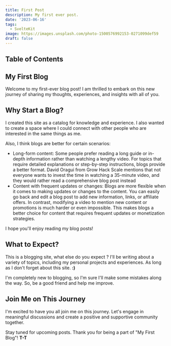 ```yaml
---
title: First Post
description: My first ever post.
date: '2023-06-16'
tags:
  - SvelteKit
image: https://images.unsplash.com/photo-1500576992153-0271099def59
draft: false
---
```


## Table of Contents

## My First Blog

Welcome to my first-ever blog post! I am thrilled to embark on this new journey of sharing my thoughts, experiences, and insights with all of you.

## Why Start a Blog?

I created this site as a catalog for knowledge and experience. I also wanted to create a space where I could connect with other people who are interested in the same things as me.

Also, I think blogs are better for certain scenarios:
- Long-form content: Some people prefer reading a long guide or in-depth information rather than watching a lengthy video. For topics that require detailed explanations or step-by-step instructions, blogs provide a better format. David Oragui from Grow Hack Scale mentions that not everyone wants to invest the time in watching a 35-minute video, and they would rather read a comprehensive blog post instead
- Content with frequent updates or changes: Blogs are more flexible when it comes to making updates or changes to the content. You can easily go back and edit a blog post to add new information, links, or affiliate offers. In contrast, modifying a video to mention new content or promotions is much harder or even impossible. This makes blogs a better choice for content that requires frequent updates or monetization strategies.

I hope you'll enjoy reading my blog posts!

## What to Expect?

This is a blogging site, what else do you expect ?
I'll be writing about a variety of topics, including my personal projects and experiences. As long as I don't forget about this site. **:)**

I'm completely new to blogging, so I'm sure I'll make some mistakes along the way. So, be a good friend and help me improve.

## Join Me on This Journey

I'm excited to have you all join me on this journey. Let's engage in meaningful discussions and create a positive and supportive community together.

Stay tuned for upcoming posts.
Thank you for being a part of "My First Blog"! **T-T**